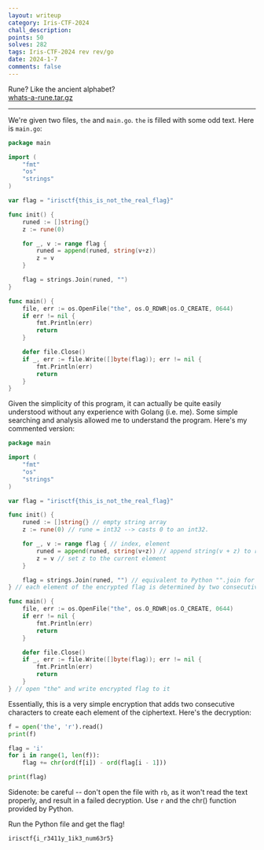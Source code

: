 ```yaml
---
layout: writeup
category: Iris-CTF-2024
chall_description:
points: 50
solves: 282
tags: Iris-CTF-2024 rev rev/go
date: 2024-1-7
comments: false
---
```


Rune? Like the ancient alphabet?  
[whats-a-rune.tar.gz](https://github.com/Nightxade/ctf-writeups/blob/master/assets/CTFs/Iris-CTF-2024/whats-a-rune.tar.gz)  

---

We're given two files, `the` and `main.go`. `the` is filled with some odd text. Here is `main.go`:  

```go
package main

import (
	"fmt"
	"os"
	"strings"
)

var flag = "irisctf{this_is_not_the_real_flag}"

func init() {
	runed := []string{}
	z := rune(0)

	for _, v := range flag {
		runed = append(runed, string(v+z))
		z = v
	}

	flag = strings.Join(runed, "")
}

func main() {
	file, err := os.OpenFile("the", os.O_RDWR|os.O_CREATE, 0644)
	if err != nil {
		fmt.Println(err)
		return
	}

	defer file.Close()
	if _, err := file.Write([]byte(flag)); err != nil {
		fmt.Println(err)
		return
	}
}
```

Given the simplicity of this program, it can actually be quite easily understood without any experience with Golang (i.e. me). Some simple searching and analysis allowed me to understand the program. Here's my commented version:  

```go
package main

import (
	"fmt"
	"os"
	"strings"
)

var flag = "irisctf{this_is_not_the_real_flag}"

func init() {
	runed := []string{} // empty string array
	z := rune(0) // rune = int32 --> casts 0 to an int32.

	for _, v := range flag { // index, element
		runed = append(runed, string(v+z)) // append string(v + z) to runed
		z = v // set z to the current element
	}

	flag = strings.Join(runed, "") // equivalent to Python "".join for an array
} // each element of the encrypted flag is determined by two consecutive elements of the flag

func main() {
	file, err := os.OpenFile("the", os.O_RDWR|os.O_CREATE, 0644)
	if err != nil {
		fmt.Println(err)
		return
	}

	defer file.Close()
	if _, err := file.Write([]byte(flag)); err != nil {
		fmt.Println(err)
		return
	}
} // open "the" and write encrypted flag to it
```

Essentially, this is a very simple encryption that adds two consecutive characters to create each element of the ciphertext. Here's the decryption:  

```py
f = open('the', 'r').read()
print(f)

flag = 'i'
for i in range(1, len(f)):
    flag += chr(ord(f[i]) - ord(flag[i - 1]))

print(flag)
```

Sidenote: be careful -- don't open the file with `rb`, as it won't read the text properly, and result in a failed decryption. Use `r` and the chr() function provided by Python.  

Run the Python file and get the flag!  

    irisctf{i_r3411y_1ik3_num63r5}